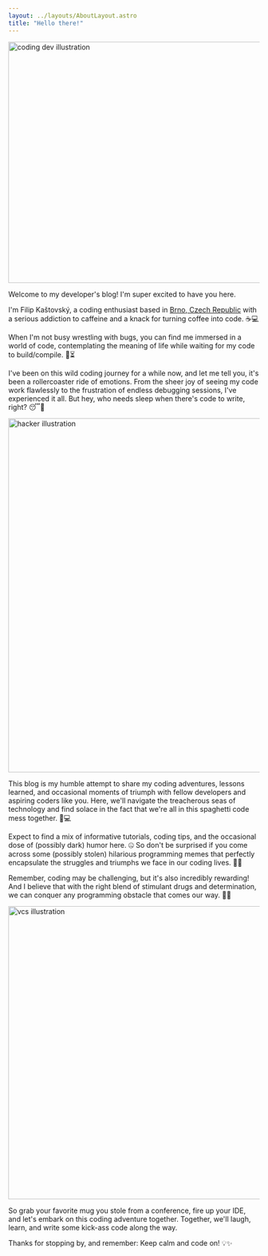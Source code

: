 ```yaml
---
layout: ../layouts/AboutLayout.astro
title: "Hello there!"
---
```


<div class="w-full">
  <img src="/assets/coding.svg" width="879" height="483" class="sm:w-1/2 mx-auto" alt="coding dev illustration">
</div>

Welcome to my developer's blog! I'm super excited to have you here.

I'm Filip Kaštovský, a coding enthusiast based in [Brno, Czech Republic](https://www.google.com/maps/place/Brno) with a serious addiction to caffeine and a knack for turning coffee into code. ☕💻

When I'm not busy wrestling with bugs, you can find me immersed in a world of code, contemplating the meaning of life while waiting for my code to build/compile. 🐛⏳

I've been on this wild coding journey for a while now, and let me tell you, it's been a rollercoaster ride of emotions. From the sheer joy of seeing my code work flawlessly to the frustration of endless debugging sessions, I've experienced it all. But hey, who needs sleep when there's code to write, right? 😴🚫

<div class="w-full">
  <img src="/assets/hacker.svg" width="1042" height="709" class="sm:w-1/2 mx-auto" alt="hacker illustration">
</div>

This blog is my humble attempt to share my coding adventures, lessons learned, and occasional moments of triumph with fellow developers and aspiring coders like you. Here, we'll navigate the treacherous seas of technology and find solace in the fact that we're all in this spaghetti code mess together. 🍝💻

Expect to find a mix of informative tutorials, coding tips, and the occasional dose of (possibly dark) humor here. 🤐 So don't be surprised if you come across some (possibly stolen) hilarious programming memes that perfectly encapsulate the struggles and triumphs we face in our coding lives. 🚀🌖

Remember, coding may be challenging, but it's also incredibly rewarding! And I believe that with the right blend of stimulant drugs and determination, we can conquer any programming obstacle that comes our way. 💪🔥

<div class="w-full">
  <img src="/assets/vcs.svg" width="973" height="587" class="sm:w-1/2 mx-auto" alt="vcs illustration">
</div>

So grab your favorite mug you stole from a conference, fire up your IDE, and let's embark on this coding adventure together. Together, we'll laugh, learn, and write some kick-ass code along the way.

Thanks for stopping by, and remember: Keep calm and code on! 💡✨
